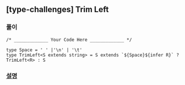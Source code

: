 ## [type-challenges] Trim Left

### 풀이

```
/* _____________ Your Code Here _____________ */

type Space = ' ' |'\n' | '\t'
type TrimLeft<S extends string> = S extends `${Space}${infer R}` ? TrimLeft<R> : S
```

### [설명](https://pottatt0.tistory.com/entry/type-challenges-Trim-Left)
